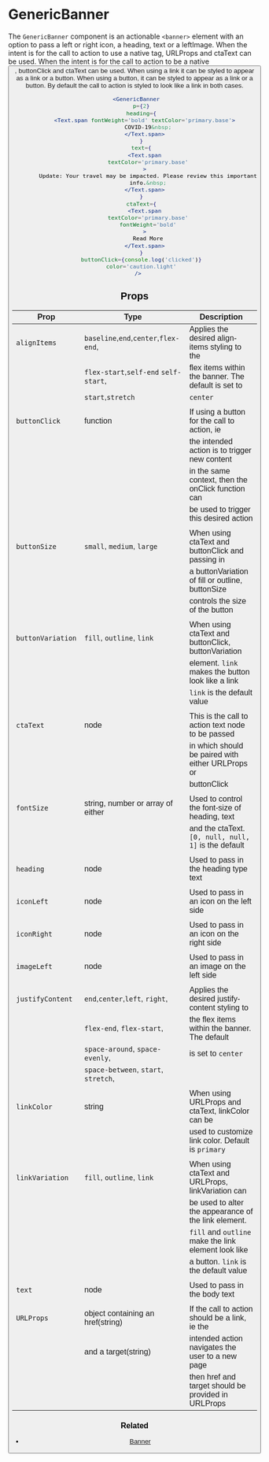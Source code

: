 # GenericBanner

The `GenericBanner` component is an actionable  `<banner>` element with an option to pass a left or right icon, a heading, text or a leftImage. When the intent is for the call to action to use a native <a> tag, URLProps and ctaText can be used. When the intent is for the call to action to be a native <button>, buttonClick and ctaText can be used. When using a link it can be styled to appear as a link or a button. When using a button, it can be styled to appear as a link or a button. By default the call to action is styled to look like a link in both cases. 

```.jsx
 <GenericBanner
    p={2}
    heading={
      <Text.span fontWeight='bold' textColor='primary.base'>
        COVID-19&nbsp;
      </Text.span>
    }
    text={
      <Text.span
        textColor='primary.base'
      >
        Update: Your travel may be impacted. Please review this important
        info.&nbsp;
      </Text.span>
    }
    ctaText={
      <Text.span
        textColor='primary.base'
        fontWeight='bold'
      >
        Read More
      </Text.span>
    }
    buttonClick={console.log('clicked')}
    color='caution.light'
  />
```

## Props

| Prop              | Type                                  | Description                                           |
| ---------------   | ------------------------------------  |  ---------------------------------------------------- |
| `alignItems`      |  `baseline`,`end`,`center`,`flex-end`,|  Applies the desired align-items styling to the       |    
|                   |  `flex-start`,`self-end` `self-start`,|  flex items within the banner. The default is set to  |
|                   |   `start`,`stretch`                   |  `center`                                             |
|                   |                                       |                                                       |
| `buttonClick`     | function                              |  If using a button for the call to action, ie         |   
|                   |                                       |  the intended action is to trigger new content        |
|                   |                                       |  in the same context, then the onClick function can   |
|                   |                                       |  be used to trigger this desired action               |
|                   |                                       |                                                       |
|  `buttonSize `    |  `small`, `medium`, `large`           |  When using ctaText and buttonClick and passing in    |
|                   |                                       |  a buttonVariation of fill or outline, buttonSize     |
|                   |                                       |  controls the size of the button                      |
|                   |                                       |                                                       |        
| `buttonVariation` |  `fill`, `outline`, `link`            |  When using ctaText and buttonClick, buttonVariation  |         |                   |                                       |  can be used to alter the appearance of the button    |
|                   |                                       |  element. `link` makes the button look like a link    |
|                   |                                       |  `link` is the default value                          |
|                   |                                       |                                                       |
| `ctaText`         |  node                                 |  This is the call to action text node to be passed    |
|                   |                                       |  in which should be paired with either URLProps or    | 
|                   |                                       |  buttonClick                                          |
|                   |                                       |                                                       |
| `fontSize`        |  string, number or array of either    |  Used to control the font-size of heading, text       |
|                   |                                       |  and the ctaText. `[0, null, null, 1]` is the default |
|                   |                                       |                                                       |
| `heading`         |  node                                 |  Used to pass in the heading type text                |
|                   |                                       |                                                       |
| `iconLeft`        |  node                                 |  Used to pass in an icon on the left side             |
|                   |                                       |                                                       |
| `iconRight`       |  node                                 |  Used to pass in an icon on the right side            |
|                   |                                       |                                                       |
| `imageLeft`       |  node                                 |  Used to pass in an image on the left side            |
|                   |                                       |                                                       |   
| `justifyContent`  |  `end`,`center`,`left`, `right`,      |  Applies the desired justify-content styling to       |
|                   |  `flex-end`, `flex-start`,            |  the flex items within the banner. The default        |
|                   |  `space-around`, `space-evenly`,      |  is set to `center`                                   |
|                   |  `space-between`, `start`, `stretch`, |                                                       |
|                   |                                       |                                                       |
|  `linkColor`      |   string                              |  When using URLProps and ctaText, linkColor can be    |
|                   |                                       |  used to customize link color. Default is `primary`   |
|                   |                                       |                                                       |
| `linkVariation`   |   `fill`, `outline`, `link`           |  When using ctaText and URLProps, linkVariation can   |
|                   |                                       |  be used to alter the appearance of the link element. |
|                   |                                       |  `fill` and `outline` make the link element look like |
|                   |                                       |  a button. `link` is the default value                |
|                   |                                       |                                                       |   
| `text`            |  node                                 |  Used to pass in the body text                        |
|                   |                                       |                                                       |
| `URLProps`        |  object containing an href(string)    |  If the call to action should be a link, ie the       |
|                   |  and a target(string)                 |  intended action navigates the user to a new page     | 
|                   |                                       |  then href and target should be provided in URLProps  |    

### Related

- [Banner](/Banner)
